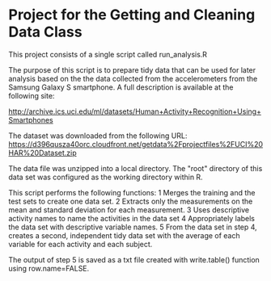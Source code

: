 Project for the Getting and Cleaning Data Class
===========

This project consists of a single script called run_analysis.R

The purpose of this script is to prepare tidy data that can be used for later analysis based on the the data 
collected from the accelerometers from the Samsung Galaxy S smartphone. 
A full description is available at the following site: 
  
http://archive.ics.uci.edu/ml/datasets/Human+Activity+Recognition+Using+Smartphones 

The dataset was downloaded from the following URL:
https://d396qusza40orc.cloudfront.net/getdata%2Fprojectfiles%2FUCI%20HAR%20Dataset.zip

The data file was unzipped into a local directory.
The "root" directory of this data set was configured as the working directory within R.

This script performs the following functions:
1  Merges the training and the test sets to create one data set.
2  Extracts only the measurements on the mean and standard deviation for each measurement. 
3  Uses descriptive activity names to name the activities in the data set
4  Appropriately labels the data set with descriptive variable names. 
5  From the data set in step 4, creates a second, independent tidy data set with the average of each variable for each activity and each subject.

The output of step 5 is saved as a txt file created with write.table() function using row.name=FALSE. 